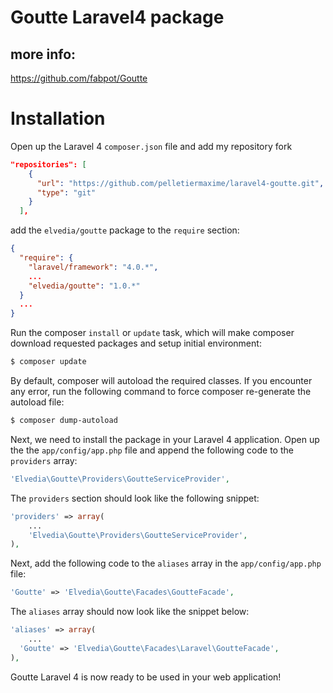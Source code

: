 Goutte Laravel4 package 
=======================

more info:
----------
https://github.com/fabpot/Goutte

# Installation

Open up the Laravel 4 `composer.json` file and add my repository fork

~~~json
"repositories": [
    {
      "url": "https://github.com/pelletiermaxime/laravel4-goutte.git",
      "type": "git"
    }
  ],
~~~

add the `elvedia/goutte` package to the `require` section:

~~~json
{
  "require": {
    "laravel/framework": "4.0.*",
    ...
    "elvedia/goutte": "1.0.*"
  }
  ...
}
~~~

Run the composer `install` or `update` task, which will make composer download requested packages and setup initial environment:

~~~sh
$ composer update
~~~

By default, composer will autoload the required classes. If you encounter any error, run the following command to force composer re-generate the autoload file:

~~~sh
$ composer dump-autoload
~~~

Next, we need to install the package in your Laravel 4 application. Open up the the `app/config/app.php` file and append the following code to the `providers` array:

~~~php
'Elvedia\Goutte\Providers\GoutteServiceProvider',
~~~

The `providers` section should look like the following snippet:

~~~php
'providers' => array(
    ...
    'Elvedia\Goutte\Providers\GoutteServiceProvider',
),
~~~

Next, add the following code to the `aliases` array in the `app/config/app.php` file:

~~~php
'Goutte' => 'Elvedia\Goutte\Facades\GoutteFacade',
~~~

The `aliases` array should now look like the snippet below:

~~~php
'aliases' => array(
    ...
  'Goutte' => 'Elvedia\Goutte\Facades\Laravel\GoutteFacade',
),
~~~

Goutte Laravel 4 is now ready to be used in your web application!
